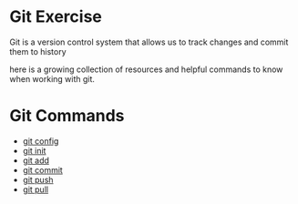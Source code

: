 # Git Exercise

Git is a version control system that allows us to track changes and commit them to history

here is a growing collection of resources and helpful commands to know when working with git.

# Git Commands
- [git config](./Commands/Config.md)
- [git init](./Commands/Init.md)
- [git add](./Commands/Add.md)
- [git commit](./Commands/Commit.md)
- [git push](./Commands/Push.md)
- [git pull](./Commands/Pull.md)
